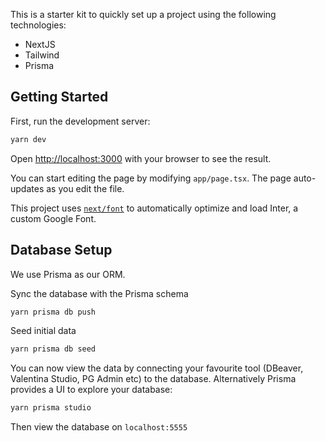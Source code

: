 This is a starter kit to quickly set up a project using the following technologies:
- NextJS
- Tailwind
- Prisma

## Getting Started

First, run the development server:

```bash
yarn dev
```

Open [http://localhost:3000](http://localhost:3000) with your browser to see the result.

You can start editing the page by modifying `app/page.tsx`. The page auto-updates as you edit the file.

This project uses [`next/font`](https://nextjs.org/docs/basic-features/font-optimization) to automatically optimize and load Inter, a custom Google Font.

## Database Setup

We use Prisma as our ORM.

Sync the database with the Prisma schema
```bash
yarn prisma db push
```

Seed initial data
```bash
yarn prisma db seed
```

You can now view the data by connecting your favourite tool (DBeaver, Valentina Studio, PG Admin etc) to the database. Alternatively Prisma provides a UI to explore your database:

```bash
yarn prisma studio
```

Then view the database on `localhost:5555`
